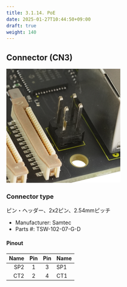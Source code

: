 ```yaml
---
title: 3.1.14. PoE
date: 2025-01-27T10:44:50+09:00
draft: true
weight: 140
---
```

## Connector (CN3) #

![Connector_PoE](images/PoE_300x300.png)

### Connector type
ピン・ヘッダー、2x2ピン、2.54mmピッチ
* Manufacturer: Samtec
* Parts #: TSW-102-07-G-D

#### Pinout

|Name|Pin|Pin|Name|
|---:|:---:|:---:|:---|
|SP2|1|3|SP1|
|CT2|2|4|CT1|
